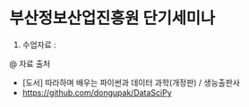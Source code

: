 # 부산정보산업진흥원 단기세미나

1. 수업자료 : 

@ 자료 출처 
- [도서] 따라하며 배우는 파이썬과 데이터 과학(개정판) / 생능출판사
- https://github.com/dongupak/DataSciPy
